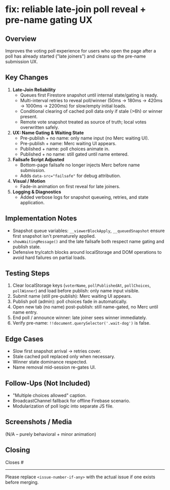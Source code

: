 # fix: reliable late-join poll reveal + pre-name gating UX

## Overview
Improves the voting poll experience for users who open the page after a poll has already started ("late joiners") and cleans up the pre-name submission UX.

## Key Changes
1. **Late-Join Reliability**
   - Queues first Firestore snapshot until internal state/gating is ready.
   - Multi-interval retries to reveal poll/winner (50ms → 180ms → 420ms → 1000ms → 2200ms) for slow/empty initial loads.
   - Conditional clearing of cached poll data only if stale (>6h) or winner present.
   - Remote vote snapshot treated as source of truth; local votes overwritten safely.
2. **UX: Name Gating & Waiting State**
   - Pre-publish + no name: only name input (no Merc waiting UI).
   - Pre-publish + name: Merc waiting UI appears.
   - Published + name: poll choices animate in.
   - Published + no name: still gated until name entered.
3. **Failsafe Script Adjusted**
   - Bottom-page failsafe no longer injects Merc before name submission.
   - Adds `data-src="failsafe"` for debug attribution.
4. **Visual / Motion**
   - Fade-in animation on first reveal for late joiners.
5. **Logging & Diagnostics**
   - Added verbose logs for snapshot queueing, retries, and state application.

## Implementation Notes
- Snapshot queue variables: `__viewerBlockApply`, `__queuedSnapshot` ensure first snapshot isn't prematurely applied.
- `showWaitingMessage()` and the late failsafe both respect name gating and publish state.
- Defensive try/catch blocks around localStorage and DOM operations to avoid hard failures on partial loads.

## Testing Steps
1. Clear localStorage keys (`voterName`, `pollPublishedAt`, `pollChoices`, `pollWinner`) and load before publish: only name input visible.
2. Submit name (still pre-publish): Merc waiting UI appears.
3. Publish poll (admin): poll choices fade in automatically.
4. Open new tab (no name) post-publish: still name-gated, no Merc until name entry.
5. End poll / announce winner: late joiner sees winner immediately.
6. Verify pre-name: `!!document.querySelector('.wait-dog')` is false.

## Edge Cases
- Slow first snapshot arrival → retries cover.
- Stale cached poll replaced only when necessary.
- Winner state dominance respected.
- Name removal mid-session re-gates UI.

## Follow-Ups (Not Included)
- "Multiple choices allowed" caption.
- BroadcastChannel fallback for offline Firebase scenario.
- Modularization of poll logic into separate JS file.

## Screenshots / Media
(N/A – purely behavioral + minor animation)

## Closing
Closes #<issue-number-if-any>

---
Please replace `<issue-number-if-any>` with the actual issue if one exists before merging.
